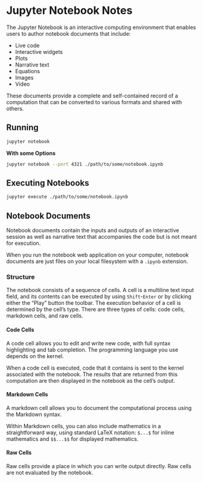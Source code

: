 # Jupyter Notebook Notes

The Jupyter Notebook is an interactive computing environment that enables users to author notebook documents that include:

- Live code
- Interactive widgets
- Plots
- Narrative text
- Equations
- Images
- Video

These documents provide a complete and self-contained record of a computation that can be converted to various formats and shared with others.

## Running

```sh
jupyter notebook
```

**With some Options**

```sh
jupyter notebook --port 4321 ./path/to/some/notebook.ipynb
```

## Executing Notebooks

```sh
jupyter execute ./path/to/some/notebook.ipynb
```

## Notebook Documents

Notebook documents contain the inputs and outputs of an interactive session as well as narrative text that accompanies the code but is not meant for execution.

When you run the notebook web application on your computer, notebook documents are just files on your local filesystem with a `.ipynb` extension.

### Structure

The notebook consists of a sequence of cells. A cell is a multiline text input field, and its contents can be executed by using `Shift`-`Enter` or by clicking either the “Play” button the toolbar. The execution behavior of a cell is determined by the cell’s type. There are three types of cells: code cells, markdown cells, and raw cells.

#### Code Cells

A code cell allows you to edit and write new code, with full syntax highlighting and tab completion. The programming language you use depends on the kernel.

When a code cell is executed, code that it contains is sent to the kernel associated with the notebook. The results that are returned from this computation are then displayed in the notebook as the cell’s output.

#### Markdown Cells

A markdown cell allows you to document the computational process using the Markdown syntax.

Within Markdown cells, you can also include mathematics in a straightforward way, using standard LaTeX notation: `$...$` for inline mathematics and `$$...$$` for displayed mathematics.

#### Raw Cells

Raw cells provide a place in which you can write output directly. Raw cells are not evaluated by the notebook.
